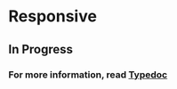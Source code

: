 # Responsive

## In Progress

### For more information, read <a href="/vevet/v5/classes/Responsive.html" target="_blank" rel="noopener">Typedoc</a>